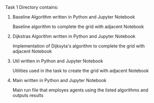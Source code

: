 Task 1
Directory contains:
1) Baseline Algorithm written in Python and Jupyter Notebook

    Baseline algorithm to complete the grid with adjacent Notebook

3) Dijkstras Algorithm written in Python and Jupyter Notebook

    Implementation of Dijksyta's algorithm to complete the grid with adjacent Notebook

1) Util written in Python and Jupyter Notebook

    Utilities used in the task to create the grid with adjacent Notebook

4) Main written in Python and Jupyter Notebook

    Main run file that employes agents using the listed algorithms and outputs results
